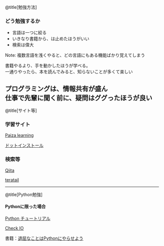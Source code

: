 @title[勉強方法]

### どう勉強するか
<ul>
<li class="fragment">言語は一つに絞る</li>
<li class="fragment">いきなり書籍から、は止めたほうがいい</li>
<li class="fragment">検索は偉大</li>
</ul>  


Note:
複数言語を浅くやると、どの言語にもある機能ばかり覚えてしまう  

書籍やるより、手を動かしたほうが学べる。  
一通りやったら、本を読んでみると、知らないことが多くて楽しい

プログラミングは、情報共有が盛ん  
仕事で先輩に聞く前に、疑問はググったほうが良い
---

@title[サイト等]

### 学習サイト

[Paiza learning](https://paiza.jp/works)

[ドットインストール](https://dotinstall.com/)

### 検索等

[Qiita](https://qiita.com/trend)

[teratail](https://teratail.com/)

---

@title[Python勉強]

#### Pythonに限った場合

[Python チュートリアル](https://docs.python.jp/3/tutorial/index.html)

[Check IO](https://checkio.org/)

書籍：[退屈なことはPythonにやらせよう](https://www.oreilly.co.jp/books/9784873117782/)